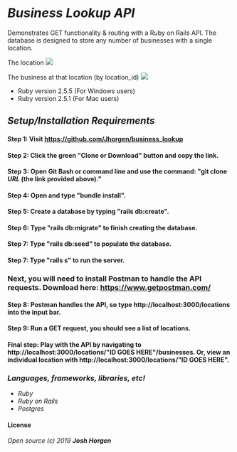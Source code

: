 # _Business Lookup API_

Demonstrates GET functionality & routing with a Ruby on Rails API. The database is designed to store any number of businesses with a single location.

The location
![](location.png)

The business at that location (by location_id)
![](business.png)


* Ruby version 2.5.5 (For Windows users)
* Ruby version 2.5.1 (For Mac users)

## _Setup/Installation Requirements_
#### Step 1: Visit https://github.com/Jhorgen/business_lookup
#### Step 2: Click the green "Clone or Download" button and copy the link.
#### Step 3: Open Git Bash or command line and use the command: "git clone _____URL_____ (the link provided above)."
#### Step 4: Open and type "bundle install".
#### Step 5: Create a database by typing "rails db:create".
#### Step 6: Type "rails db:migrate" to finish creating the database.
#### Step 7: Type "rails db:seed" to populate the database.
#### Step 7: Type "rails s" to run the server.

### Next, you will need to install Postman to handle the API requests. Download here: https://www.getpostman.com/

#### Step 8: Postman handles the API, so type http://localhost:3000/locations into the input bar.
#### Step 9: Run a GET request, you should see a list of locations.
#### Final step: Play with the API by navigating to http://localhost:3000/locations/"ID GOES HERE"/businesses. Or, view an individual location with http://localhost:3000/locations/"ID GOES HERE".


### _Languages, frameworks, libraries, etc!_

* _Ruby_
* _Ruby on Rails_
* _Postgres_

#### License
_Open source (c) 2019 **Josh Horgen**_
